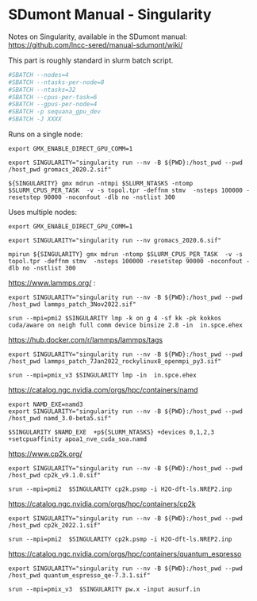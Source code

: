 # SDumont Manual - Singularity

Notes on Singularity, available in the SDumont manual: <https://github.com/lncc-sered/manual-sdumont/wiki/>


This part is roughly standard in slurm batch script.

```bash
#SBATCH --nodes=4 
#SBATCH --ntasks-per-node=8
#SBATCH --ntasks=32
#SBATCH --cpus-per-task=6
#SBATCH --gpus-per-node=4
#SBATCH -p sequana_gpu_dev
#SBATCH -J XXXX
```


Runs on a single node:

```
export GMX_ENABLE_DIRECT_GPU_COMM=1

export SINGULARITY="singularity run --nv -B ${PWD}:/host_pwd --pwd /host_pwd gromacs_2020.2.sif"

${SINGULARITY} gmx mdrun -ntmpi $SLURM_NTASKS -ntomp $SLURM_CPUS_PER_TASK  -v -s topol.tpr -deffnm stmv  -nsteps 100000 -resetstep 90000 -noconfout -dlb no -nstlist 300

```

Uses multiple nodes:

```
export GMX_ENABLE_DIRECT_GPU_COMM=1

export SINGULARITY="singularity run --nv gromacs_2020.6.sif"

mpirun ${SINGULARITY} gmx mdrun -ntomp $SLURM_CPUS_PER_TASK  -v -s topol.tpr -deffnm stmv  -nsteps 100000 -resetstep 90000 -noconfout -dlb no -nstlist 300
```

https://www.lammps.org/ :

```
export SINGULARITY="singularity run --nv -B ${PWD}:/host_pwd --pwd /host_pwd lammps_patch_3Nov2022.sif"

srun --mpi=pmi2 $SINGULARITY lmp -k on g 4 -sf kk -pk kokkos cuda/aware on neigh full comm device binsize 2.8 -in  in.spce.ehex
```

https://hub.docker.com/r/lammps/lammps/tags

```
export SINGULARITY="singularity run --nv -B ${PWD}:/host_pwd --pwd /host_pwd lammps_patch_7Jan2022_rockylinux8_openmpi_py3.sif"

srun --mpi=pmix_v3 $SINGULARITY lmp -in  in.spce.ehex
```

https://catalog.ngc.nvidia.com/orgs/hpc/containers/namd

```
export NAMD_EXE=namd3
export SINGULARITY="singularity run --nv -B ${PWD}:/host_pwd --pwd /host_pwd namd_3.0-beta5.sif"

$SINGULARITY $NAMD_EXE  +p${SLURM_NTASKS} +devices 0,1,2,3 +setcpuaffinity apoa1_nve_cuda_soa.namd
```

https://www.cp2k.org/

```
export SINGULARITY="singularity run --nv -B ${PWD}:/host_pwd --pwd /host_pwd cp2k_v9.1.0.sif"

srun --mpi=pmi2  $SINGULARITY cp2k.psmp -i H2O-dft-ls.NREP2.inp
```

https://catalog.ngc.nvidia.com/orgs/hpc/containers/cp2k

```
export SINGULARITY="singularity run --nv -B ${PWD}:/host_pwd --pwd /host_pwd cp2k_2022.1.sif"

srun --mpi=pmi2  $SINGULARITY cp2k.psmp -i H2O-dft-ls.NREP2.inp
```

https://catalog.ngc.nvidia.com/orgs/hpc/containers/quantum_espresso

```
export SINGULARITY="singularity run --nv -B ${PWD}:/host_pwd --pwd /host_pwd quantum_espresso_qe-7.3.1.sif"

srun --mpi=pmix_v3  $SINGULARITY pw.x -input ausurf.in
```
